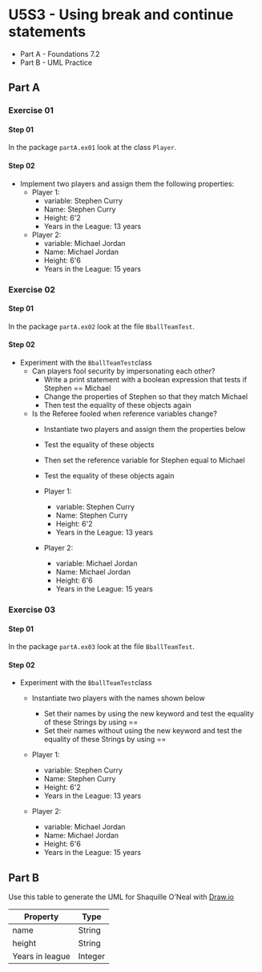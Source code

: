 # U5S3 - Using break and continue statements

* Part A - Foundations 7.2
* Part B - UML Practice


## Part A

### Exercise 01

#### Step 01

In the package `partA.ex01` look at the class `Player`.
#### Step 02

* Implement two players and assign them the following properties:
    * Player 1: 
      * variable: Stephen Curry
      * Name: Stephen Curry
      * Height: 6'2
      * Years in the League: 13 years
    * Player 2:
      * variable: Michael Jordan 
      * Name: Michael Jordan
      * Height: 6'6
      * Years in the League: 15 years

### Exercise 02

#### Step 01

In the package `partA.ex02` look at the file `BballTeamTest`.

#### Step 02

* Experiment with the `BballTeamTest`class
  * Can players fool security by impersonating each
    other?
    * Write a print statement with a boolean expression that tests
    if Stephen == Michael
    * Change the properties of Stephen so that they match Michael
    * Then test the equality of these objects again
  * Is the Referee fooled when reference variables change?
    * Instantiate two players and assign them the properties
    below
    * Test the equality of these objects
    * Then set the reference variable for Stephen equal to Michael
    * Test the equality of these objects again

    * Player 1:
      * variable: Stephen Curry
      * Name: Stephen Curry
      * Height: 6'2
      * Years in the League: 13 years
    * Player 2:
        * variable: Michael Jordan
        * Name: Michael Jordan
        * Height: 6'6
        * Years in the League: 15 years

### Exercise 03

#### Step 01

In the package `partA.ex03` look at the file `BballTeamTest`.

#### Step 02

* Experiment with the `BballTeamTest`class
    * Instantiate two players with the names shown below
      * Set their names by using the new keyword and test the
      equality of these Strings by using ==
      * Set their names without using the new keyword and test the
      equality of these Strings by using ==

    * Player 1:
      * variable: Stephen Curry
      * Name: Stephen Curry
      * Height: 6'2
      * Years in the League: 13 years
    * Player 2:
        * variable: Michael Jordan
        * Name: Michael Jordan
        * Height: 6'6
        * Years in the League: 15 years
      
## Part B
Use this table to generate the UML for Shaquille O'Neal with [Draw.io](https://app.diagrams.net/)

| Property        | Type |
|-----------------| ---- |
| name            | String|
| height          | String |
| Years in league | Integer |
